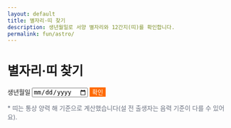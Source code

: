 ```yaml
---
layout: default
title: 별자리·띠 찾기
description: 생년월일로 서양 별자리와 12간지(띠)를 확인합니다.
permalink: fun/astro/
---
```


# 별자리·띠 찾기
<div class="card" style="max-width:760px;margin:0 auto;">
  <form onsubmit="event.preventDefault();astro();">
    <label>생년월일 <input type="date" id="ad" required></label>
    <button class="btn" style="background:#ff6a00;color:#fff;border:0">확인</button>
  </form>
  <div id="astro-out" class="note"></div>
  <p style="font-size:14px;color:#6b7280">* 띠는 통상 양력 해 기준으로 계산했습니다(설 전 출생자는 음력 기준이 다를 수 있어요).</p>
</div>

<script>
function western(m,d){
  const t=[[1,20,'염소자리'],[2,19,'물병자리'],[3,21,'물고기자리'],[4,20,'양자리'],[5,21,'황소자리'],[6,22,'쌍둥이자리'],
           [7,23,'게자리'],[8,23,'사자자리'],[9,24,'처녀자리'],[10,23,'천칭자리'],[11,23,'전갈자리'],[12,24,'사수자리'],[12,32,'염소자리']];
  for(const [mm,dd,name] of t){ if(m<mm || (m===mm && d<dd)) return name; }
}
function zodiac(y){
  const animals=['원숭이','닭','개','돼지','쥐','소','호랑이','토끼','용','뱀','말','양'];
  return animals[y % 12];
}
function astro(){
  const dt=new Date(ad.value); if(!ad.value) return;
  const m=dt.getMonth()+1, d=dt.getDate(), y=dt.getFullYear();
  astro-out.innerHTML = `서양 별자리: <b>${western(m,d)}</b> · 12간지 띠: <b>${zodiac(y)}띠</b>`;
}
</script>
